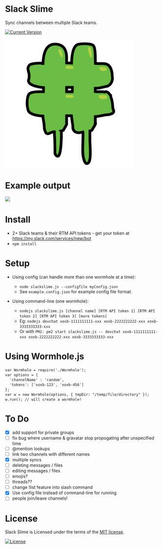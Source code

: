 Slack Slime
===========

Sync channels between multiple Slack teams.

[![Current Version](https://img.shields.io/npm/v/slackslime.svg?style=flat-square)](https://npmjs.com/slackslime)

<img src="slackslime.png" width="420">

# Example output

<img src="screenshot.png" width="500">

# Install
- 2+ Slack teams & their RTM API tokens - get your token at https://my.slack.com/services/new/bot
- `npm install`

# Setup

- Using config (can handle more than one wormhole at a time):
  - `node slackslime.js --configfile myConfig.json`
  - See `example.config.json` for example config file format.
  
- Using command-line (one wormhole):
  - `nodejs slackslime.js [channel name] [RTM API token 1] [RTM API token 2] [RTM API token 3] [more tokens]`
  - Eg: `nodejs devchat xoxb-1111111111-xxx xoxb-2222222222-xxx xoxb-3333333333-xxx`
  - Or with `PM2: pm2 start slackslime.js -- devchat xoxb-1111111111-xxx xoxb-2222222222-xxx xoxb-3333333333-xxx`


# Using Wormhole.js 
```
var Wormhole = require('./Wormhole');
var options = {
  'channelName' : 'random',
  'tokens': ['xoxb-123', 'xoxb-456']
};
var w = new Wormhole(options, { tmpDir: "/temp/file/directory" });
w.run(); // will create a wormhole!
```

# To Do
- [X] add support for private groups
- [ ] fix bug where username & gravatar stop propogating after unspecified time
- [ ] @mention lookups
- [ ] link two channels with different names
- [X] multiple syncs
- [ ] deleting messages / files
- [ ] editing messages / files
- [ ] emojis?
- [ ] threads??
- [ ] change !list feature into slash command
- [X] Use config file instead of command-line for running
- [ ] people join/leave channels!

# License
Slack Slime is Licensed under the terms of the [MIT license](LICENSE).

[![License](https://img.shields.io/badge/license-MIT-blue.svg?style=flat-square)](https://github.com/franciskim/slackslime/blob/master/LICENSE)
